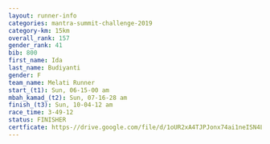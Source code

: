 ```yaml
---
layout: runner-info 
categories: mantra-summit-challenge-2019 
category-km: 15km 
overall_rank: 157
gender_rank: 41
bib: 800
first_name: Ida
last_name: Budiyanti
gender: F
team_name: Melati Runner
start_(t1): Sun, 06-15-00 am
mbah_kamad_(t2): Sun, 07-16-28 am
finish_(t3): Sun, 10-04-12 am
race_time: 3-49-12
status: FINISHER
certficate: https-//drive.google.com/file/d/1oUR2xA4TJPJonx74ai1neISN4LQzYEFj/view?usp=sharing
---
```

